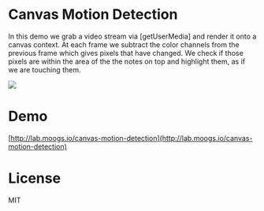 # Canvas Motion Detection

In this demo we grab a video stream via [getUserMedia] and render it onto a canvas context. At each frame we subtract the color channels from the previous frame which gives pixels that have changed. We check if those pixels are within the area of the the notes on top and highlight them, as if we are touching them.

![](https://github.com/miguelmota/canvas-motion-detection/blob/master/demo.gif)

# Demo

[http://lab.moogs.io/canvas-motion-detection](http://lab.moogs.io/canvas-motion-detection)

# License

MIT
